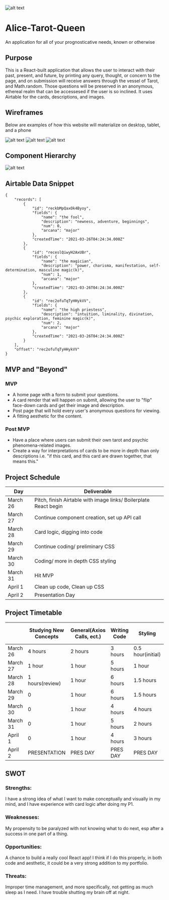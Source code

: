 ![alt text](https://i.pinimg.com/originals/d2/e9/5f/d2e95f54788f932b61296561d8ef6343.jpg)

# Alice-Tarot-Queen

An application for all of your prognosticative needs, known or otherwise

## Purpose

This is a React-built application that allows the user to interact with their past, present, and future, by printing any query, thought, or concern to the page, and on submission will receive answers through the vessel of Tarot, and Math.random. Those questions will be preserved in an anonymous, ethereal realm that can be accessesed if the user is so inclined. It uses Airtable for the cards, descriptions, and images.

## Wireframes

Below are examples of how this website will materialize on desktop, tablet, and a phone

![alt text](https://i.imgur.com/hI5wTaK.jpeg)
![alt text](https://i.imgur.com/bdcAFyz.jpeg)
![alt text](https://i.imgur.com/9ykv229.jpeg)

## Component Hierarchy

![alt text](https://i.imgur.com/IcQao8U.jpeg)

## Airtable Data Snippet

```
{
    "records": [
        {
            "id": "reckbMpQaxOk4Byoy",
            "fields": {
                "name": "the fool",
                "description": "newness, adventure, beginnings",
                "num": 0,
                "arcana": "major"
            },
            "createdTime": "2021-03-26T04:24:34.000Z"
        },
        {
            "id": "receslQiwyH2AxUBr",
            "fields": {
                "name": "the magician",
                "description": "power, charisma, manifestation, self-determination, masculine magic(k)",
                "num": 1,
                "arcana": "major"
            },
            "createdTime": "2021-03-26T04:24:34.000Z"
        },
        {
            "id": "rec2ofuTqTyHHykVV",
            "fields": {
                "name": "the high priestess",
                "description": "intuition, liminality, divination, psychic exploration, feminine magic(k)",
                "num": 2,
                "arcana": "major"
            },
            "createdTime": "2021-03-26T04:24:34.000Z"
        }
    ],
    "offset": "rec2ofuTqTyHHykVV"
}
```

## MVP and "Beyond"

### MVP

- A home page with a form to submit your questions.
- A card render that will happen on submit, allowing the user to "flip" face-down cards and get their image and description.
- Post page that will hold every user's anonymous questions for viewing.
- A fitting aesthetic for the content.

### Post MVP

- Have a place where users can submit their own tarot and psychic phenomena-related images.
- Create a way for interpretations of cards to be more in depth than only descriptions i.e. "if this card, and this card are drawn together, that means this."

## Project Schedule

| Day      | Deliverable                                                      |
| -------- | ---------------------------------------------------------------- |
| March 26 | Pitch, finish Airtable with image links/ Boilerplate React begin |
| March 27 | Continue component creation, set up API call                     |
| March 28 | Card logic, digging into code                                    |
| March 29 | Continue coding/ preliminary CSS                                 |
| March 30 | Coding/ more in depth CSS styling                                |
| March 31 | Hit MVP                                                          |
| April 1  | Clean up code, Clean up CSS                                      |
| April 2  | Presentation Day                                                 |

## Project Timetable

|          | Studying New Concepts | General(Axios Calls, ect.) | Writing Code | Styling           | Total Hours Day | Total Hours Days |
| -------- | --------------------- | -------------------------- | ------------ | ----------------- | --------------- | ---------------- |
| March 26 | 4 hours               | 2 hours                    | 3 hours      | 0.5 hour(initial) | 9.5             | 9.5              |
| March 27 | 1 hour                | 1 hour                     | 5 hours      | 1 hour            | 8               | 17.5             |
| March 28 | 1 hours(review)       | 1 hour                     | 6 hours      | 1.5 hours         | 8.5             | 26               |
| March 29 | 0                     | 1 hour                     | 6 hours      | 1.5 hours         | 8.5             | 34.5             |
| March 30 | 0                     | 1 hour                     | 4 hours      | 4 hours           | 9               | 43.5             |
| March 31 | 0                     | 1 hour                     | 5 hours      | 2 hours           | 8               | 51.5             |
| April 1  | 0                     | 1 hour                     | 4 hours      | 3 hours           | 8               | 59.5             |
| April 2  | PRESENTATION          | PRES DAY                   | PRES DAY     | PRES DAY          | PRES DAY        | PRES DAY         |

## SWOT

### Strengths:

I have a strong idea of what I want to make conceptually and visually in my mind, and I have experience with card logic after doing my P1.

### Weaknesses:

My propensity to be paralyzed with not knowing what to do next, esp after a success in one part of a thing.

### Opportunities:

A chance to build a really cool React app! I think if I do this properly, in both code and aesthetic, it could be a very strong addition to my portfolio.

### Threats:

Improper time management, and more specifically, not getting as much sleep as I need. I have trouble shutting my brain off at night.
